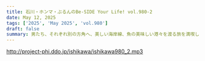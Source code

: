 ```yaml
---
title: 石川・ホンマ・ぶるんのBe-SIDE Your Life! vol.980-2
date: May 12, 2025
tags: ['2025', 'May 2025', 'vol.980']
draft: false
summary: 男たち、それぞれ別の方角へ、美しい海岸線、魚の美味しい港々を渡る旅を満喫した模様。土地々々に暮らす人々にはどんな景色なのでしょうね...ちなみにトークに出てきませんが「五能線」という演歌、イイ唄ですね。
---
```


http://project-phi.ddo.jp/ishikawa/ishikawa980_2.mp3